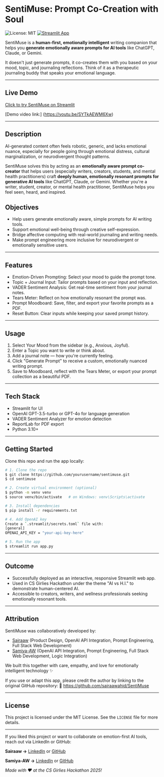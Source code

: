 # SentiMuse: Prompt Co-Creation with Soul

![License: MIT](https://img.shields.io/badge/License-MIT-yellow.svg)
[![Streamlit App](https://img.shields.io/badge/Live%20App-Streamlit-ff4b4b?logo=streamlit)](https://sairaaw-sentimuse.streamlit.app)

SentiMuse is a **human-first, emotionally intelligent** writing companion that helps you **generate emotionally aware prompts for AI tools** like ChatGPT, Claude, or Gemini.

It doesn't just generate prompts, it co-creates them with you based on your mood, topic, and journaling reflections. Think of it as a therapeutic journaling buddy that speaks your emotional language.

---

## Live Demo

[Click to try SentiMuse on Streamlit](https://sentimuse-xupiwxghlmzks7ibtmropa.streamlit.app/)

[Demo video link:] (https://youtu.be/SYTkAEWM6Xw)

---

## Description
AI-generated content often feels robotic, generic, and lacks emotional nuance, especially for people going through emotional distress, cultural marginalization, or neurodivergent thought patterns. 

SentiMuse solves this by acting as an **emotionally aware prompt co-creator** that helps users (especially writers, creators, students, and mental health practitioners) craft **deeply human, emotionally resonant prompts for generative AI tools** like ChatGPT, Claude, or Gemini.
Whether you're a writer, student, creator, or mental health practitioner, SentiMuse helps you feel seen, heard, and inspired.

## Objectives
- Help users generate emotionally aware, simple prompts for AI writing tools.
- Support emotional well-being through creative self-expression.
- Bridge affective computing with real-world journaling and writing needs.
- Make prompt engineering more inclusive for neurodivergent or emotionally sensitive users.

---

## Features
- Emotion-Driven Prompting: Select your mood to guide the prompt tone.
- Topic + Journal Input: Tailor prompts based on your input and reflection.
- VADER Sentiment Analysis: Get real-time sentiment from your journal notes.
- Tears Meter: Reflect on how emotionally resonant the prompt was.
- Prompt Moodboard: Save, filter, and export your favorite prompts as a PDF.
- Reset Button: Clear inputs while keeping your saved prompt history.

---

## Usage
1. Select Your Mood from the sidebar (e.g., Anxious, Joyful).
2. Enter a Topic you want to write or think about.
3. Add a journal note — how you're currently feeling.
4. Click "Generate Prompt" to receive a custom, emotionally nuanced writing prompt.
5. Save to Moodboard, reflect with the Tears Meter, or export your prompt collection as a beautiful PDF.

---

## Tech Stack
- Streamlit for UI
- OpenAI GPT-3.5-turbo or GPT-4o for language generation
- VADER Sentiment Analyzer for emotion detection
- ReportLab for PDF export
- Python 3.10+

--- 

## Getting Started
Clone this repo and run the app locally:
```bash
# 1. Clone the repo
$ git clone https://github.com/yourusername/sentimuse.git
$ cd sentimuse

# 2. Create virtual environment (optional)
$ python -m venv venv
$ source venv/bin/activate   # on Windows: venv\Scripts\activate

# 3. Install dependencies
$ pip install -r requirements.txt

# 4. Add OpenAI key
Create a `.streamlit/secrets.toml` file with:
[general]
OPENAI_API_KEY = "your-api-key-here"

# 5. Run the app
$ streamlit run app.py
```

---

## Outcome
- Successfully deployed as an interactive, responsive Streamlit web app.
- Used in CS Girlies Hackathon under the theme "AI vs H.I." to demonstrate human-centered AI.
- Accessible to creators, writers, and wellness professionals seeking emotionally resonant tools.

--- 

## Attribution
SentiMuse was collaboratively developed by:
- [Sairaaw](https://www.linkedin.com/in/sairaabdulwahid/) (Product Design, OpenAI API Integration, Prompt Engineering, Full Stack Web Development)
- [Samiya-AW](https://www.linkedin.com/in/samiyaaw/) (OpenAI API Integration, Prompt Engineering, Full Stack Web Development, Logic Integration)

We built this together with care, empathy, and love for emotionally intelligent technology ✨

If you use or adapt this app, please credit the author by linking to the original GitHub repository:
🔗 https://github.com/sairaawahid/SentiMuse

---

## License
This project is licensed under the MIT License.
See the `LICENSE` file for more details.

---

If you liked this project or want to collaborate on emotion-first AI tools, reach out via LinkedIn or GitHub:

**Sairaaw →** [LinkedIn](https://www.linkedin.com/in/sairaabdulwahid/) or [GitHub](https://github.com/sairaawahid)

**Samiya-AW →** [LinkedIn](https://www.linkedin.com/in/samiyaaw/) or [GitHub](https://github.com/Samiya-AW)

*Made with ❤️ at the CS Girlies Hackathon 2025!*
